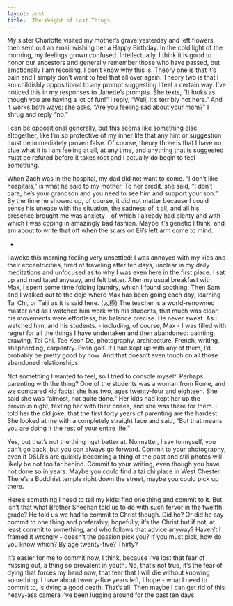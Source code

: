 ```yaml
---
layout: post
title:  The Weight of Lost Things
---
```

My sister Charlotte visited my mother’s grave yesterday and left flowers, then sent out an email wishing her a Happy Birthday. In the cold light of the morning, my feelings grown confused. Intellectually, I think it is good to honor our ancestors and generally remember those who have passed, but emotionally I am recoiling. I don’t know why this is. Theory one is that it’s pain and I simply don’t want to feel that all over again. Theory two is that I am childishly oppositional to any prompt suggesting I feel a certain way. I’ve noticed this in my responses to Janette’s prompts. She texts, “It looks as though you are having a lot of fun!” I reply, “Well, it’s terribly hot here.” And it works both ways: she asks, “Are you feeling sad about your mom?” I shrug and reply “no.”

I can be oppositional generally, but this seems like something else altogether, like I’m so protective of my inner life that any hint or suggestion must be immediately proven false. Of course, theory three is that I have no clue what it is I am feeling at all, at any time, and anything that is suggested must be refuted before it takes root and I actually do begin to feel something.

When Zach was in the hospital, my dad did not want to come. “I don’t like hospitals,” is what he said to my mother. To her credit, she said, “I don’t care, he’s your grandson and you need to see him and support your son.” By the time he showed up, of course, it did not matter because I could sense his unease with the situation, the sadness of it all, and all his presence brought me was anxiety - of which I already had plenty and with which I was coping in amazingly bad fashion. Maybe it’s genetic I think, and am about to write that off when the scars on Eli’s left arm come to mind. 

+

I awoke this morning feeling very unsettled: I was annoyed with my kids and their eccentricities, tired of traveling after ten days, unclear in my daily meditations and unfocused as to why I was even here in the first place. I sat up and meditated anyway, and felt better. After my usual breakfast with Max, I spent some time folding laundry, which I found soothing. Then Sam and I walked out to the dojo where Max has been going each day, learning Tai Chi, or Taiji as it is said here. (太極) The teacher is a world-renowned master and as I watched him work with his students, that much was clear: his movements were effortless, his balance precise. He never sweat. As I watched him, and his students. - including, of course, Max - I was filled with regret for all the things I have undertaken and then abandoned: painting, drawing, Tai Chi, Tae Keon Do, photography, architecture, French, writing, shepherding, carpentry. Even golf. If I had kept up with any of them, I’d probably be pretty good by now. And that doesn’t even touch on all those abandoned relationships.

Not something I wanted to feel, so I tried to console myself. Perhaps parenting with the thing? One of the students was a woman from Rome, and we compared kid facts: she has two, ages twenty-four and eighteen. She said she was “almost, not quite done.” Her kids had kept her up the previous night, texting her with their crises, and she was there for them. I told her the old joke, that the first forty years of parenting are the hardest. She looked at me with a completely straight face and said, “But that means you are doing it the rest of your entire life.”

Yes, but that’s not the thing I get better at. No matter, I say to myself, you can’t go back, but you can always go forward. Commit to your photography, even if DSLR’s are quickly becoming a thing of the past and still photos will likely be not too far behind. Commit to your writing, even though you have not done so in years. Maybe you could find a tai chi place in West Chester. There’s a Buddhist temple right down the street, maybe you could pick up there. 

Here’s something I need to tell my kids: find one thing and commit to it. But isn’t that what Brother Sheehan told us to do with such fervor in the twelfth grade? He told us we had to commit to Christ though. Did he? Or did he say commit to one thing and preferably, hopefully, it’s the Christ but if not, at least commit to something, and who follows that advice anyway? Haven’t I framed it wrongly - doesn’t the passion pick you? If you must pick, how do you know which? By age twenty-five? Thirty?

It’s easier for me to commit now, I think, because I’ve lost that fear of missing out, a thing so prevalent in youth. No, that’s not true, it’s the fear of dying that forces my hand now, that fear that I will die without knowing something. I have about twenty-five years left, I hope - what I need to commit to, is dying a good death. That’s all.  Then maybe I can get rid of this heavy-ass camera I’ve been lugging around for the past ten days. 

